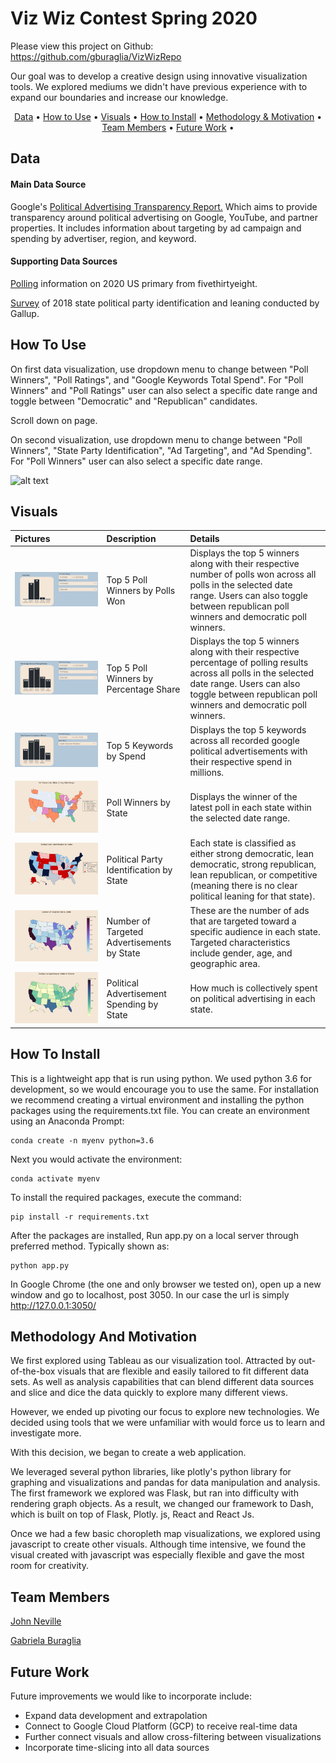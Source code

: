 

# Viz Wiz Contest Spring 2020


Please view this project on Github: https://github.com/gburaglia/VizWizRepo 

<p>
Our goal was to develop a creative design using innovative visualization tools. We explored mediums we didn't have previous experience with to expand our boundaries and increase our knowledge.
</p>
<p align="center">
  <a href="#data">Data</a> •
  <a href="#how-to-use">How to Use</a> •
  <a href="#visuals">Visuals</a> •
  <a href="#how-to-install">How to Install</a> •
  <a href="#methodology-and-motivation">Methodology & Motivation</a> •
  <a href="#team-members">Team Members</a> •
  <a href="#future-work">Future Work</a> •

</p>

## Data
#### Main Data Source
Google's [Political Advertising Transparency Report.](https://transparencyreport.google.com/political-ads/home) Which aims to provide transparency around political advertising on Google, YouTube, and partner properties. It includes information about targeting by ad campaign and spending by advertiser, region, and keyword.

#### Supporting Data Sources
[Polling](https://projects.fivethirtyeight.com/polls/president-primary-d/national/) information on 2020 US primary from fivethirtyeight.

[Survey](https://news.gallup.com/poll/247025/democratic-states-exceed-republican-states-four-2018.aspx) of 2018 state political party identification and leaning conducted by Gallup.

## How To Use

On first data visualization, use dropdown menu to change between "Poll Winners", "Poll Ratings", and "Google Keywords Total Spend". For "Poll Winners" and "Poll Ratings" user can also select a specific date range and toggle between "Democratic" and "Republican" candidates.

Scroll down on page.

On second visualization, use dropdown menu to change between "Poll Winners", "State Party Identification", "Ad Targeting", and "Ad Spending". For "Poll Winners" user can also select a specific date range.

![alt text](static/images/attempt2.gif)



## Visuals
| Pictures        | Description             | Details  |
| :------------- | :--------------------------| :-----------|
|![alt text](static/images/bar1.JPG "Poll Winners by Number of Polls")| Top 5 Poll Winners by Polls Won |  Displays the top 5 winners along with their respective number of polls won across all polls in the selected date range. Users can also toggle between republican poll winners and democratic poll winners.  |
|![alt text](static/images/bar2.JPG "Poll Winners by Percentage Share")| Top 5 Poll Winners by Percentage Share |  Displays the top 5 winners along with their respective percentage of polling results across all polls in the selected date range. Users can also toggle between republican poll winners and democratic poll winners. |
|![alt text](static/images/bar3.JPG "Keywords")| Top 5 Keywords by Spend |  Displays the top 5 keywords across all recorded google political advertisements with their respective spend in millions.  |
|![alt text](static/images/map1.JPG "Poll Winners by State")| Poll Winners by State |  Displays the winner of the latest poll in each state within the selected date range.  |
|![alt text](static/images/map2.JPG "State Party Identification")     | Political Party Identification by State                | Each state is classified as either strong democratic, lean democratic, strong republican, lean republican, or competitive (meaning there is no clear political leaning for that state). |
|![alt text](static/images/map3.JPG "Ad Targeting")    | Number of Targeted Advertisements by State | These are the number of ads that are targeted toward a specific audience in each state. Targeted characteristics include gender, age, and geographic area. |
|![alt text](static/images/map4.JPG "Ad Spending") | Political Advertisement Spending by State    | How much is collectively spent on political advertising in each state.        |

## How To Install

This is a lightweight app that is run using python.  We used python 3.6 for development, so we would encourage you to use the same.  For installation we recommend creating a virtual environment and installing the python packages using the requirements.txt file.
You can create an environment using an Anaconda Prompt:
```
conda create -n myenv python=3.6
```
Next you would activate the environment:
```
conda activate myenv
```
To install the required packages, execute the command:
```
pip install -r requirements.txt
```

After the packages are installed, Run app.py on a local server through preferred method.
Typically shown as:
```
python app.py
```

In Google Chrome (the one and only browser we tested on), open up a new window and go to localhost, post 3050.
In our case the url is simply  http://127.0.0.1:3050/

## Methodology And Motivation

We first explored using Tableau as our visualization tool. Attracted by out-of-the-box visuals that are flexible and easily tailored to fit different data sets. As well as analysis capabilities that can blend different data sources and slice and dice the data quickly to explore many different views.

However, we ended up pivoting our focus to explore new technologies. We decided using tools that we were unfamiliar with would force us to learn and investigate more.

With this decision, we began to create a web application.

We leveraged several python libraries, like plotly's python library for graphing and visualizations and pandas for data manipulation and analysis. The first framework we explored was Flask, but ran into difficulty with rendering graph objects. As a result, we changed our framework to Dash, which is built on top of Flask, Plotly. js, React and React Js.

Once we had a few basic choropleth map visualizations, we explored using javascript to create other visuals. Although time intensive, we found the visual created with javascript was especially flexible and gave the most room for creativity.

## Team Members
[John Neville](https://github.com/DSNeville)

[Gabriela Buraglia](https://github.com/gburaglia)

## Future Work
Future improvements we would like to incorporate include:
 * Expand data development and extrapolation
 * Connect to Google Cloud Platform (GCP) to receive real-time data
 * Further connect visuals and allow cross-filtering between visualizations
 * Incorporate time-slicing into all data sources
